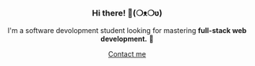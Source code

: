 
<!--
**garaven/garaven** is a ✨ _special_ ✨ repository because its `README.md` (this file) appears on your GitHub profile.

Here are some ideas to get you started:

- 🔭 I’m currently working on ...
- 🌱 I’m currently learning ...
- 👯 I’m looking to collaborate on ...
- 🤔 I’m looking for help with ...
- 💬 Ask me about ...
- 📫 How to reach me: ...
- 😄 Pronouns: ...
- ⚡ Fun fact: ...
-->

<div align="center">
  <h3>Hi there! 👋(❍ᴥ❍ʋ)</h3>
  <p>I'm a software devolopment student looking for mastering <b>full-stack web development.</b> 📌</p>
  <a href="mailto:garaven.camilo@gmail.com">Contact me</a>
</div>
